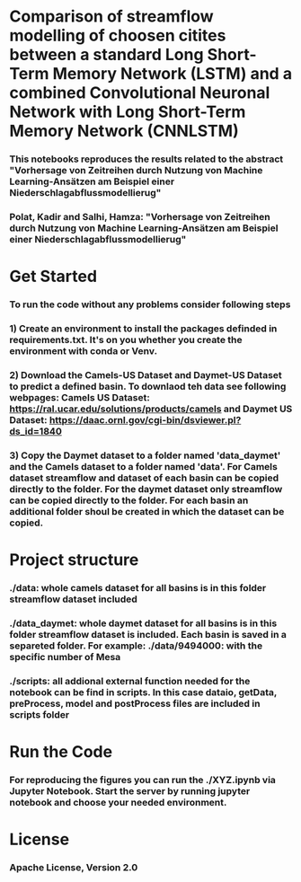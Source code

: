 # Comparison of streamflow modelling of choosen citites between a standard Long Short-Term Memory Network (LSTM) and a combined Convolutional Neuronal Network with Long Short-Term Memory Network (CNNLSTM)

### This notebooks reproduces the results related to the abstract "Vorhersage von Zeitreihen durch Nutzung von Machine Learning-Ansätzen am Beispiel einer Niederschlagabflussmodellierug"

### Polat, Kadir and Salhi, Hamza: "Vorhersage von Zeitreihen durch Nutzung von Machine Learning-Ansätzen am Beispiel einer Niederschlagabflussmodellierug"

# Get Started
### To run the code without any problems consider following steps

### 1) Create an environment to install the packages definded in requirements.txt. It's on you whether you create the environment with conda or Venv.

### 2) Download the Camels-US Dataset and Daymet-US Dataset to predict a defined basin. To downlaod teh data see following webpages: Camels US Dataset: https://ral.ucar.edu/solutions/products/camels and Daymet US Dataset: https://daac.ornl.gov/cgi-bin/dsviewer.pl?ds_id=1840 

### 3) Copy the Daymet dataset to a folder named 'data_daymet' and the Camels dataset to a folder named 'data'. For Camels dataset streamflow and dataset of each basin can be copied directly to the folder. For the daymet dataset only streamflow can be copied directly to the folder. For each basin an additional folder shoul be created in which the dataset can be copied. 

# Project structure

### ./data: whole camels dataset for all basins is in this folder streamflow dataset included

### ./data_daymet: whole daymet dataset for all basins is in this folder streamflow dataset is included. Each basin is saved in a separeted folder. For example: ./data/9494000: with the specific number of Mesa

### ./scripts: all addional external function needed for the notebook can be find in scripts. In this case dataio, getData, preProcess, model and postProcess files are included in scripts folder

# Run the Code

### For reproducing the figures you can run the ./XYZ.ipynb via Jupyter Notebook. Start the server by running jupyter notebook and choose your needed environment.

# License

### Apache License, Version 2.0
